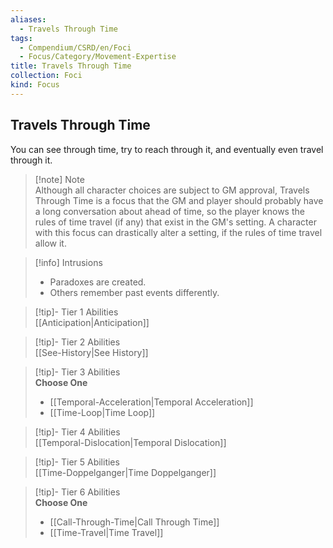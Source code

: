 ```yaml
---
aliases:
  - Travels Through Time
tags:
  - Compendium/CSRD/en/Foci
  - Focus/Category/Movement-Expertise
title: Travels Through Time
collection: Foci
kind: Focus
---
```

## Travels Through Time  
You can see through time, try to reach through it, and eventually even travel through it.  

>[!note] Note  
>Although all character choices are subject to GM approval, Travels Through Time is a focus that the GM and player should probably have a long conversation about ahead of time, so the player knows the rules of time travel (if any) that exist in the GM's setting. A character with this focus can drastically alter a setting, if the rules of time travel allow it. 
  

>[!info] Intrusions  
>- Paradoxes are created.  
>- Others remember past events differently.  


>[!tip]- Tier 1 Abilities  
> [[Anticipation|Anticipation]]  


>[!tip]- Tier 2 Abilities  
> [[See-History|See History]]  


>[!tip]- Tier 3 Abilities  
> **Choose One**  
>- [[Temporal-Acceleration|Temporal Acceleration]]  
>- [[Time-Loop|Time Loop]]  


>[!tip]- Tier 4 Abilities  
> [[Temporal-Dislocation|Temporal Dislocation]]  


>[!tip]- Tier 5 Abilities  
> [[Time-Doppelganger|Time Doppelganger]]  


>[!tip]- Tier 6 Abilities  
> **Choose One**  
>- [[Call-Through-Time|Call Through Time]]  
>- [[Time-Travel|Time Travel]]